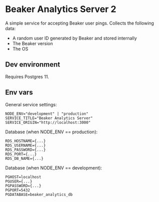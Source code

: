 # Beaker Analytics Server 2

A simple service for accepting Beaker user pings. Collects the following data:

 - A random user ID generated by Beaker and stored internally
 - The Beaker version
 - The OS

## Dev environment

Requires Postgres 11.

## Env vars

General service settings:

```
NODE_ENV="development" | "production"
SERVICE_TITLE="Beaker Analytics Server"
SERVICE_ORIGIN="http://localhost:3000"
```

Database (when NODE_ENV == production):

```
RDS_HOSTNAME={...}
RDS_USERNAME={...}
RDS_PASSWORD={...}
RDS_PORT={...}
RDS_DB_NAME={...}
```

Database (when NODE_ENV == development):

```
PGHOST=localhost
PGUSER={...}
PGPASSWORD={...}
PGPORT=5432
PGDATABASE=beaker_analytics_db
```